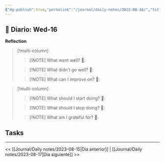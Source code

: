 ```yaml
---
{"dg-publish":true,"permalink":"/journal/daily-notes/2023-08-16/","title":"2023-08-16","tags":["Daily"],"noteIcon":"","created":"2023-08-16T09:50:53.217-05:00","updated":"2023-08-16T10:02:59.513-05:00"}
---
```



## 📅 Diario: Wed-16


**Reflection**

> [!multi-column]
> 
> > [!NOTE] What went well?
> > 💭: 
> 
> > [!NOTE] What didn't go well?
> > 💭:
> 
> > [!NOTE] What can I improve on?
> > 💭:
> 

> [!multi-column]
> 
> > [!NOTE] What should I start doing?
> > 💭:
> 
> > [!NOTE] What should I stop doing?
> > 💭:
> 
> > [!NOTE] What am I grateful for?
> > 💭:
> 

## Tasks

- - - 

<< [[Journal/Daily notes/2023-08-15\|Dia anterior]] | [[Journal/Daily notes/2023-08-17\|Dia siguiente]] >>
